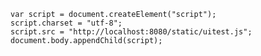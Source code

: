    var script = document.createElement("script");
    script.charset = "utf-8";
    script.src = "http://localhost:8080/static/uitest.js";
    document.body.appendChild(script);